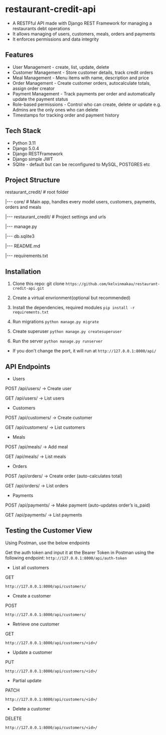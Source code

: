 # restaurant-credit-api

- A RESTFful API made with Django REST Framework for managing a restaurants debt operations
- It allows managing of users, customers, meals, orders and payments
- It enforces permissions and data integrity

## Features

- User Management - create, list, update, delete
- Customer Management - Store customer details, track credit orders
- Meal Management - Menu items with name, description and price
- Order Management - Create customer orders, autocalculate totals, assign order creator
- Payment Management - Track payments per order and automatically update the payment status
- Role-based permissions - Control who can create, delete or update e.g. Admins are the only ones who can delete
- Timestamps for tracking order and payment history

## Tech Stack

- Python 3.11
- Django 5.0.4
- Django RESTFramework
- Django simple JWT
- SQlite - default but can be reconfigured to MySQL, POSTGRES etc

## Project Structure

restaurant_credit/ # root folder

|--- core/ # Main app, handles every model users, customers, payments, orders and meals

|--- restaurant_credit/ # Project settings and urls

|--- manage.py

|--- db.sqlite3

|--- README.md

|--- requirements.txt

## Installation

1. Clone this repo:
git clone `https://github.com/kelvinmakau/restaurant-credit-api.git`

2. Create a virtual envrionment(optional but recommended)

3. Install the dependencies, required modules
`pip install -r requirements.txt`

4. Run migrations
`python manage.py migrate`

5. Create superuser
`python manage.py createsuperuser`

6. Run the server
`python manage.py runserver`

- If you don't change the port, it will run at `http://127.0.0.1:8000/api/`

## API Endpoints

- Users

POST /api/users/ → Create user

GET /api/users/ → List users

- Customers

POST /api/customers/ → Create customer

GET /api/customers/ → List customers

- Meals

POST /api/meals/ → Add meal

GET /api/meals/ → List meals

- Orders

POST /api/orders/ → Create order (auto-calculates total)

GET /api/orders/ → List orders

- Payments

POST /api/payments/ → Make payment (auto-updates order’s is_paid)

GET /api/payments/ → List payments

## Testing the Customer View

Using Postman, use the below endpoints

Get the auth token and input it at the Bearer Token in Postman using the following endpoint:
`http://127.0.0.1:8000/api/auth-token`

- List all customers

GET

`http://127.0.0.1:8000/api/customers/`

- Create a customer

POST

`http://127.0.0.1:8000/api/customers/`

- Retrieve one customer

GET

`http://127.0.0.1:8000/api/customers/<id>/`

- Update a customer

PUT

`http://127.0.0.1:8000/api/customers/<id>/`

- Partial update

PATCH

`http://127.0.0.1:8000/api/customers/<id>/`

- Delete a customer

DELETE

`http://127.0.0.1:8000/api/customers/<id>/`
